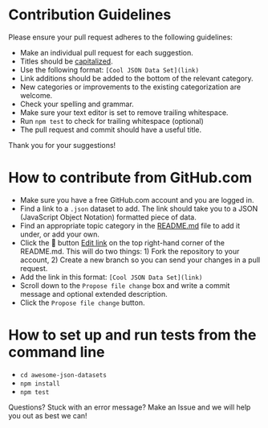 # Contribution Guidelines

Please ensure your pull request adheres to the following guidelines:

- Make an individual pull request for each suggestion.
- Titles should be [capitalized](http://grammar.yourdictionary.com/capitalization/rules-for-capitalization-in-titles.html).
- Use the following format: `[Cool JSON Data Set](link)`
- Link additions should be added to the bottom of the relevant category.
- New categories or improvements to the existing categorization are welcome.
- Check your spelling and grammar.
- Make sure your text editor is set to remove trailing whitespace.
- Run `npm test` to check for trailing whitespace (optional)
- The pull request and commit should have a useful title.

Thank you for your suggestions!

# How to contribute from GitHub.com
- Make sure you have a free GitHub.com account and you are logged in.
- Find a link to a `.json` dataset to add. The link should take you to a JSON (JavaScript Object Notation) formatted piece of data.
- Find an appropriate topic category in the [README.md](https://github.com/jdorfman/awesome-json-datasets/blob/master/README.md) file to add it under, or add your own.
- Click the :pencil: button [Edit link](https://github.com/jdorfman/awesome-json-datasets/edit/master/README.md) on the top right-hand corner of the README.md. This will do two things: 1) Fork the repository to your account, 2) Create a new branch so you can send your changes in a pull request.
- Add the link in this format: `[Cool JSON Data Set](link)`
- Scroll down to the `Propose file change` box and write a commit message and optional extended description.
- Click the `Propose file change` button.

# How to set up and run tests from the command line
- `cd awesome-json-datasets`
- `npm install`
- `npm test`

Questions? Stuck with an error message? Make an Issue and we will help you out as best we can! 
